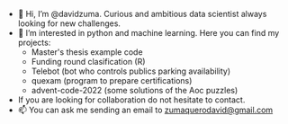 - 👋 Hi, I’m @davidzuma. Curious and ambitious data scientist always looking for new challenges.
- 👀 I’m interested in python and machine learning. Here you can find my projects:
    * Master's thesis example code
    * Funding round clasification (R)
    * Telebot (bot who controls publics parking availability)
    * quexam (program to prepare certifications)
    * advent-code-2022 (some solutions of the Aoc puzzles)
- If you are looking for collaboration do not hesitate to contact.
- 📫 You can ask me sending an email to zumaquerodavid@gmail.com

<!---
davidzuma/davidzuma is a ✨ special ✨ repository because its `README.md` (this file) appears on your GitHub profile.
You can click the Preview link to take a look at your changes.
--->
